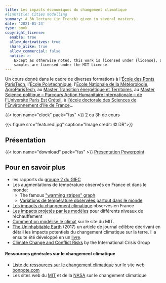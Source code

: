 ```yaml
---
title: Les impacts économiques du changement climatique 
#linkTitle: Cities modelling
summary: A 3h lecture (in French) given in several masters.
date: '2021-01-24'
type: book
copyright_license:
  enable: true
  allow_derivatives: true
  share_alike: true
  allow_commercial: false
  notice: >-
    Except as otherwise noted, this work is licensed under {license}, and code
    samples are licensed under the MIT License.
---
```


Un cours donné dans le cadre de diverses formations à l'[École des Ponts ParisTech](https://www.ecoledesponts.fr), l'[École Polytechnique](https://www.polytechnique.edu/), l'[École Nationale de la Météorologie](http://www.enm-toulouse.fr), [AgroParisTech](http://www2.agroparistech.fr/), au [Master Transition énergétique et Territoires](https://www.ecoledesponts.fr/master-tet-transition-energetique-territoires), au [Master Science politique – Parcours Action Humanitaire Internationale – de l'Université Paris Est Créteil](https://masterhumanitaire.wordpress.com/), à [l'école doctorale des Sciences de l'Environnement d'Ile de France](http://ed129.sorbonne-universite.fr/fr/index.html)...

{{< icon name="clock" pack="fas" >}} 2 ou 3h de cours

{{< figure src="featured.jpg" caption="Image credit: © DR">}}

## Présentation
{{< icon name="download" pack="fas" >}} [Présentation Powerpoint](http://www.centre-cired.fr/wp-content/uploads/2021/10/viguie-cours-impacts.pdf)

## Pour en savoir plus

- les rapports du [groupe 2 du GIEC](https://www.ipcc.ch/working-group/wg2/)
- Les augmentations de température observés en France et dans le monde: 
  - The famous ["warming stripes" graph](https://showyourstripes.info/)
  - [Variations de température observées partout dans le monde](https://www.carbonbrief.org/)
- [Les impacts du changement climatique](https://www.ecologie.gouv.fr/sites/default/files/ONERC_Brochure_impacts_en_France_PDF_WEB.pdf) observés en France
- [Les impacts projetés par les modèles](https://interactive.carbonbrief.org/impacts-climate-change-one-point-five-degrees-two-degrees/?utm_source=web&utm_campaign=Redirect#) pour différents niveaux de réchauffement
- [Comment on modélise le climat](https://climate.mit.edu/explainers/climate-models) sur le site du MIT.
- [The Uninhabitable Earth](https://nymag.com/intelligencer/2017/07/climate-change-earth-too-hot-for-humans-annotated.html) (2017) un article de journal célèbre décrivant en détail les impacts potentiels du changement climatique sur la terre. Il a ensuite été développé en un [livre](https://www.theguardian.com/books/2019/feb/17/david-wallace-wells-uninhabitable-earth-review).
- [Climate Change and Conflict Risks](https://crisisgroup.github.io/about-foc/) by the International Crisis Group

#### Ressources générales sur le changement climatique
- [Liste de ressources sur le changement climatique](https://bonpote.com/les-meilleures-sources-sur-lenvironnement-et-le-climat-tous-niveaux-confondus/) sur le site web [bonpote.com](https://bonpote.com/)
- Les sites web du [MIT](https://climate.mit.edu/) et de la [NASA](https://climate.nasa.gov/) sur le changement climatique




